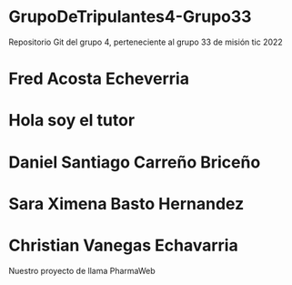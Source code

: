  # GrupoDeTripulantes4-Grupo33
Repositorio Git del grupo 4, perteneciente al grupo 33 de misión tic 2022
# Fred Acosta Echeverria
# Hola soy el tutor
# Daniel Santiago Carreño Briceño
# Sara Ximena Basto Hernandez
# Christian Vanegas Echavarria
Nuestro proyecto de llama PharmaWeb